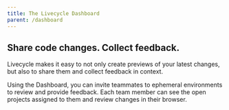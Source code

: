```yaml
---
title: The Livecycle Dashboard
parent: /dashboard
---
```


## **Share code changes. Collect feedback.**

Livecycle makes it easy to not only create previews of your latest changes, but also to share them and collect feedback in context.

Using the Dashboard, you can invite teammates to ephemeral environments to review and provide feedback. Each team member can see the open projects assigned to them and review changes in their browser.
